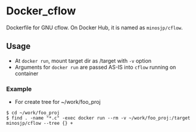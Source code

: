# Docker_cflow
Dockerfile for GNU cflow.
On Docker Hub, it is named as `minosjp/cflow`.

## Usage

- At `docker run`, mount target dir as /target with `-v` option
- Arguments for `docker run` are passed AS-IS into `cflow` running on container

### Example

- For create tree for ~/work/foo_proj

```
$ cd ~/work/foo_proj
$ find . -name "*.c" -exec docker run --rm -v ~/work/foo_proj:/target minosjp/cflow --tree {} +
```
